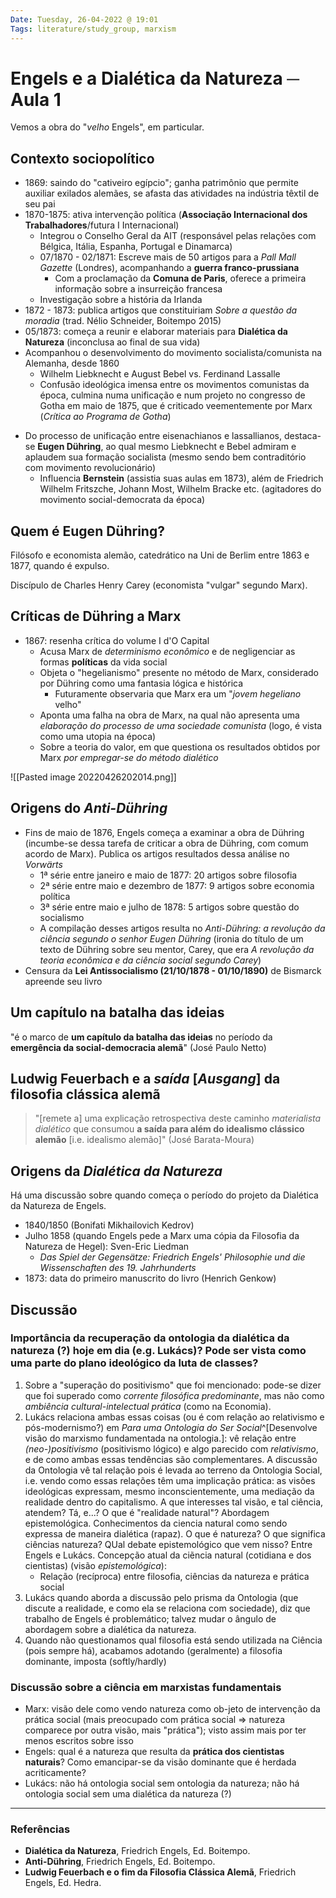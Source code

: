 ```yaml
---
Date: Tuesday, 26-04-2022 @ 19:01
Tags: literature/study_group, marxism
---
```

# Engels e a Dialética da Natureza ─ Aula 1
Vemos a obra do "*velho* Engels", em particular.

## Contexto sociopolítico
- 1869: saindo do "cativeiro egípcio"; ganha patrimônio que permite auxiliar exilados alemães, se afasta das atividades na indústria têxtil de seu pai
- 1870-1875: ativa intervenção política (**Associação Internacional dos Trabalhadores**/futura I Internacional)
	- Integrou o Conselho Geral da AIT (responsável pelas relações com Bélgica, Itália, Espanha, Portugal e Dinamarca)
	- 07/1870 - 02/1871: Escreve mais de 50 artigos para a *Pall Mall Gazette* (Londres), acompanhando a **guerra franco-prussiana**
		- Com a proclamação da **Comuna de Paris**, oferece a primeira informação sobre a insurreição francesa
	- Investigação sobre a história da Irlanda
- 1872 - 1873: publica artigos que constituiriam *Sobre a questão da moradia* (trad. Nélio Schneider, Boitempo 2015)
- 05/1873: começa a reunir e elaborar materiais para **Dialética da Natureza** (inconclusa ao final de sua vida)
- Acompanhou o desenvolvimento do movimento socialista/comunista na Alemanha, desde 1860
	- Wilhelm Liebknecht e August Bebel vs. Ferdinand Lassalle
	- Confusão ideológica imensa entre os movimentos comunistas da época, culmina numa unificação e num projeto no congresso de Gotha em maio de 1875, que é criticado veementemente por Marx (*Crítica ao Programa de Gotha*)

* Do processo de unificação entre eisenachianos e lassallianos, destaca-se **Eugen Dühring**, ao qual mesmo Liebknecht e Bebel admiram e aplaudem sua formação socialista (mesmo sendo bem contraditório com movimento revolucionário)
	* Influencia **Bernstein** (assistia suas aulas em 1873), além de Friedrich Wilhelm Fritszche, Johann Most, Wilhelm Bracke etc. (agitadores do movimento social-democrata da época)

## Quem é Eugen Dühring?
Filósofo e economista alemão, catedrático na Uni de Berlim entre 1863 e 1877, quando é expulso.

Discípulo de Charles Henry Carey (economista "vulgar" segundo Marx).

## Críticas de Dühring a Marx
- 1867: resenha crítica do volume I d'O Capital
	- Acusa Marx de *determinismo econômico* e de negligenciar as formas **políticas** da vida social
	- Objeta o "hegelianismo" presente no método de Marx, considerado por Dühring como uma fantasia lógica e histórica
		- Futuramente observaria que Marx era um "*jovem hegeliano* velho"
	- Aponta uma falha na obra de Marx, na qual não apresenta uma *elaboração do processo de uma sociedade comunista* (logo, é vista como uma utopia na época)
	- Sobre a teoria do valor, em que questiona os resultados obtidos por Marx *por empregar-se do método dialético*

![[Pasted image 20220426202014.png]]

## Origens do *Anti-Dühring*
- Fins de maio de 1876, Engels começa a examinar a obra de Dühring (incumbe-se dessa tarefa de criticar a obra de Dühring, com comum acordo de Marx). Publica os artigos resultados dessa análise no *Vorwärts*
	- 1ª série entre janeiro e maio de 1877: 20 artigos sobre filosofia
	- 2ª série entre maio e dezembro de 1877: 9 artigos sobre economia política
	- 3ª série entre maio e julho de 1878: 5 artigos sobre questão do socialismo
	- A compilação desses artigos resulta no *Anti-Dühring: a revolução da ciência segundo o senhor Eugen Dühring* (ironia do título de um texto de Dühring sobre seu mentor, Carey, que era *A revolução da teoria econômica e da ciência social segundo Carey*)
- Censura da **Lei Antissocialismo (21/10/1878 - 01/10/1890)** de Bismarck apreende seu livro

## Um capítulo na batalha das ideias
"é o marco de **um capítulo da batalha das ideias** no período da **emergência da social-democracia alemã**" (José Paulo Netto)

## Ludwig Feuerbach e a *saída* [*Ausgang*] da filosofia clássica alemã
> "[remete a] uma explicação retrospectiva deste caminho *materialista dialético* que consumou **a saída para além do idealismo clássico alemão** [i.e. idealismo alemão]" (José Barata-Moura)

## Origens da *Dialética da Natureza* 
Há uma discussão sobre quando começa o período do projeto da Dialética da Natureza de Engels.

- 1840/1850 (Bonifati Mikhailovich Kedrov)
- Julho 1858 (quando Engels pede a Marx uma cópia da Filosofia da Natureza de Hegel): Sven-Eric Liedman
	- *Das Spiel der Gegensätze: Friedrich Engels' Philosophie und die Wissenschaften des 19. Jahrhunderts*
- 1873: data do primeiro manuscrito do livro (Henrich Genkow)

## Discussão
### Importância da recuperação da ontologia da dialética da natureza (?) hoje em dia (e.g. Lukács)? Pode ser vista como uma parte do plano ideológico da luta de classes?
1. Sobre a "superação do positivismo" que foi mencionado: pode-se dizer que foi superado como *corrente filosófica predominante*, mas não como *ambiência cultural-intelectual prática* (como na Economia). 
2. Lukács relaciona ambas essas coisas (ou é com relação ao relativismo e pós-modernismo?) em *Para uma Ontologia do Ser Social*^[Desenvolve visão do marxismo fundamentada na ontologia.]: vê relação entre *(neo-)positivismo* (positivismo lógico) e algo parecido com *relativismo*, e de como ambas essas tendências são complementares. A discussão da Ontologia vê tal relação pois é levada ao terreno da Ontologia Social, i.e. vendo como essas relações têm uma implicação prática: as visões ideológicas expressam, mesmo inconscientemente, uma mediação da realidade dentro do capitalismo. A que interesses tal visão, e tal ciência, atendem?
   Tá, e...? 
   O que é "realidade natural"? Abordagem epistemológica. Conhecimentos da ciencia natural como sendo expressa de maneira dialética (rapaz). 
   O que é natureza? O que significa ciências natureza? QUal debate epistemológico que vem nisso? Entre Engels e Lukács.
   Concepção atual da ciẽncia natural (cotidiana e dos cientistas) (visão *epistemológica*): 
   - Relação (recíproca) entre filosofia, ciências da natureza e prática social 
3. Lukács quando aborda a discussão pelo prisma da Ontologia (que discute a realidade, e como ela se relaciona com sociedade), diz que trabalho de Engels é problemático; talvez mudar o ângulo de abordagem sobre a dialética da natureza. 
4. Quando não questionamos qual filosofia está sendo utilizada na Ciência (pois sempre há), acabamos adotando (geralmente) a filosofia dominante, imposta (softly/hardly)

### Discussão sobre a ciência em marxistas fundamentais
- Marx: visão dele como vendo natureza como ob-jeto de intervenção da prática social (mais preocupado com prática social => natureza comparece por outra visão, mais "prática"); visto assim mais por ter menos escritos sobre isso
- Engels: qual é a natureza que resulta da **prática dos cientistas naturais**? Como emancipar-se da visão dominante que é herdada acriticamente?
- Lukács: não há ontologia social sem ontologia da natureza; não há ontologia social sem uma dialética da natureza (?)


---
### Referências
- **Dialética da Natureza**, Friedrich Engels, Ed. Boitempo.
- **Anti-Dühring**, Friedrich Engels, Ed. Boitempo.
- **Ludwig Feuerbach e o fim da Filosofia Clássica Alemã**, Friedrich Engels, Ed. Hedra.